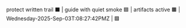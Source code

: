 protect written trail ⬛ | guide with quiet smoke 🟦 | artifacts active 🟫 | Wednesday-2025-Sep-03T:08:27:42PMZ | 🟩
